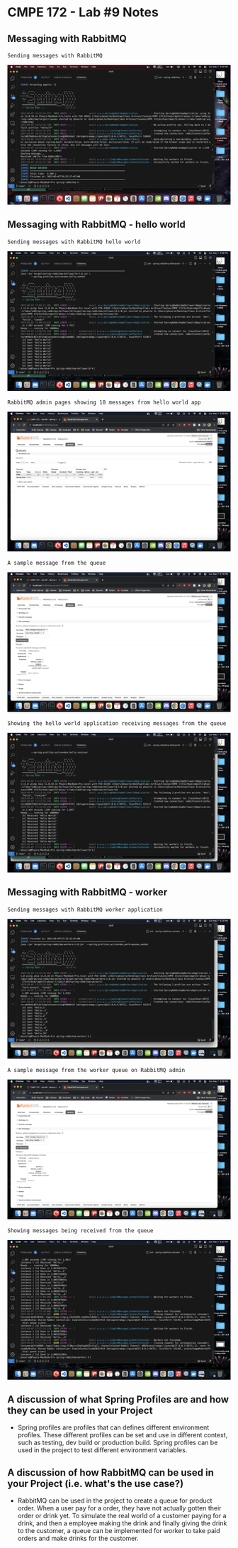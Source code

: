 # CMPE 172 - Lab #9 Notes

## Messaging with RabbitMQ

    Sending messages with RabbitMQ

![rabbit](./images/rabbit.png)

## Messaging with RabbitMQ - hello world

    Sending messages with RabbitMQ hello world

![hellosend](./images/hellosend.png)

    RabbitMQ admin pages showing 10 messages from hello world app

![helloadmin](./images/helloadmin.png)

    A sample message from the queue 

![hellosample](./images/hellosample.png)

    Showing the hello world application receiving messages from the queue

![helloreceived](./images/helloreceived.png)

## Messaging with RabbitMQ - worker

    Sending messages with RabbitMQ worker application

![workersend](./images/workersend.png)

    A sample message from the worker queue on RabbitMQ admin

![workersample](./images/workersample.png)

    Showing messages being received from the queue

![workerreceived](./images/workerreceived.png)

## A discussion of what Spring Profiles are and how they can be used in your Project

- Spring profiles are profiles that can defines different environment profiles. These different profiles can be set and use in different context, such as testing, dev build or production build. Spring profiles can be used in the project to test different environment variables.

## A discussion of how RabbitMQ can be used in your Project (i.e. what's the use case?)

- RabbitMQ can be used in the project to create a queue for product order. When a user pay for a order, they have not actually gotten their order or drink yet. To simulate the real world of a customer paying for a drink, and then a employee making the drink and finally giving the drink to the customer, a queue can be implemented for worker to take paid orders and make drinks for the customer. 
